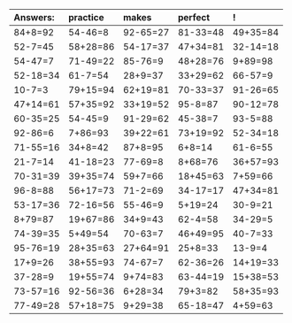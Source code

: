 | Answers: | practice | makes | perfect | ! |
| :--- | :--- | :--- | :--- | :--- |
| 84+8=92 | 54-46=8 | 92-65=27 | 81-33=48 | 49+35=84 | 
| 52-7=45 | 58+28=86 | 54-17=37 | 47+34=81 | 32-14=18 | 
| 54-47=7 | 71-49=22 | 85-76=9 | 48+28=76 | 9+89=98 | 
| 52-18=34 | 61-7=54 | 28+9=37 | 33+29=62 | 66-57=9 | 
| 10-7=3 | 79+15=94 | 62+19=81 | 70-33=37 | 91-26=65 | 
| 47+14=61 | 57+35=92 | 33+19=52 | 95-8=87 | 90-12=78 | 
| 60-35=25 | 54-45=9 | 91-29=62 | 45-38=7 | 93-5=88 | 
| 92-86=6 | 7+86=93 | 39+22=61 | 73+19=92 | 52-34=18 | 
| 71-55=16 | 34+8=42 | 87+8=95 | 6+8=14 | 61-6=55 | 
| 21-7=14 | 41-18=23 | 77-69=8 | 8+68=76 | 36+57=93 | 
| 70-31=39 | 39+35=74 | 59+7=66 | 18+45=63 | 7+59=66 | 
| 96-8=88 | 56+17=73 | 71-2=69 | 34-17=17 | 47+34=81 | 
| 53-17=36 | 72-16=56 | 55-46=9 | 5+19=24 | 30-9=21 | 
| 8+79=87 | 19+67=86 | 34+9=43 | 62-4=58 | 34-29=5 | 
| 74-39=35 | 5+49=54 | 70-63=7 | 46+49=95 | 40-7=33 | 
| 95-76=19 | 28+35=63 | 27+64=91 | 25+8=33 | 13-9=4 | 
| 17+9=26 | 38+55=93 | 74-67=7 | 62-36=26 | 14+19=33 | 
| 37-28=9 | 19+55=74 | 9+74=83 | 63-44=19 | 15+38=53 | 
| 73-57=16 | 92-56=36 | 6+28=34 | 79+3=82 | 58+35=93 | 
| 77-49=28 | 57+18=75 | 9+29=38 | 65-18=47 | 4+59=63 | 
